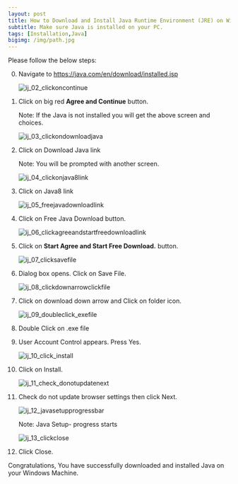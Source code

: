 ```yaml
---
layout: post
title: How to Download and Install Java Runtime Environment (JRE) on Windows 7
subtitle: Make sure Java is installed on your PC. 
tags: [Installation,Java]
bigimg: /img/path.jpg
---
```


Please follow the below steps: 

0. Navigate to https://java.com/en/download/installed.jsp

     ![ij_02_clickoncontinue](https://cloud.githubusercontent.com/assets/10678180/22097700/216c6f2c-dde8-11e6-90a7-b930ed79d966.png)

0. Click on big red **Agree and Continue** button.

   Note: If the Java is not installed you will get the above screen and choices.

    ![ij_03_clickondownloadjava](https://cloud.githubusercontent.com/assets/10678180/22097701/2173c7f4-dde8-11e6-8a97-58b4db654e4a.png)

0. Click on Download Java link


    Note: You will be prompted with another screen. 


     ![ij_04_clickonjava8link](https://cloud.githubusercontent.com/assets/10678180/22097702/217626fc-dde8-11e6-9e47-2f605a6b1c47.png)

0. Click on Java8 link

     ![ij_05_freejavadownloadlink](https://cloud.githubusercontent.com/assets/10678180/22097705/217c1120-dde8-11e6-85b4-8c36a551cce2.png)

0. Click on Free Java Download button.

    ![ij_06_clickagreeandstartfreedownloadlink](https://cloud.githubusercontent.com/assets/10678180/22097703/2177f98c-dde8-11e6-932e-cad30c6aed0f.png)

0. Click on **Start Agree and Start Free Download.** button.

    ![ij_07_clicksavefile](https://cloud.githubusercontent.com/assets/10678180/22097704/217a1e42-dde8-11e6-8f7d-e4cadd720d0b.png)

0. Dialog box opens. Click on Save File.

    ![ij_08_clickdownarrowclickfile](https://cloud.githubusercontent.com/assets/10678180/22097706/21a0f382-dde8-11e6-96b7-495bd7f96bcc.png)

0. Click on download down arrow and Click on folder icon.

    ![ij_09_doubleclick_exefile](https://cloud.githubusercontent.com/assets/10678180/22097707/21a596ee-dde8-11e6-8a04-0bdc26f72e8c.png)

0. Double Click on .exe file


0. User Account Control appears. Press Yes.

    ![ij_10_click_install](https://cloud.githubusercontent.com/assets/10678180/22097709/21ab9fa8-dde8-11e6-9150-9b70e0634374.png)

0. Click on Install.

    ![ij_11_check_donotupdatenext](https://cloud.githubusercontent.com/assets/10678180/22097708/21a90ac2-dde8-11e6-8686-2c5cd2a538eb.png)

0. Check do not update browser settings then click Next.

    ![ij_12_javasetupprogressbar](https://cloud.githubusercontent.com/assets/10678180/22097710/21ad468c-dde8-11e6-83b2-434f955c3772.png)

   Note: Java Setup- progress starts

    ![ij_13_clickclose](https://cloud.githubusercontent.com/assets/10678180/22097711/21b16316-dde8-11e6-9f81-f8e79fd3f391.png)

0. Click Close.

Congratulations, You have successfully downloaded and installed Java on your Windows Machine. 
